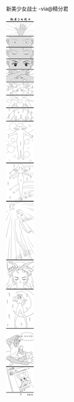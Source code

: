 
新美少女战士 -via@精分君

![c4e257be4d254223926d881c54455283.jpg](https://raw.githubusercontent.com/wxlzmt/cdn1/master/ext/qw/groups/30089/c4e257be4d254223926d881c54455283.jpg)

